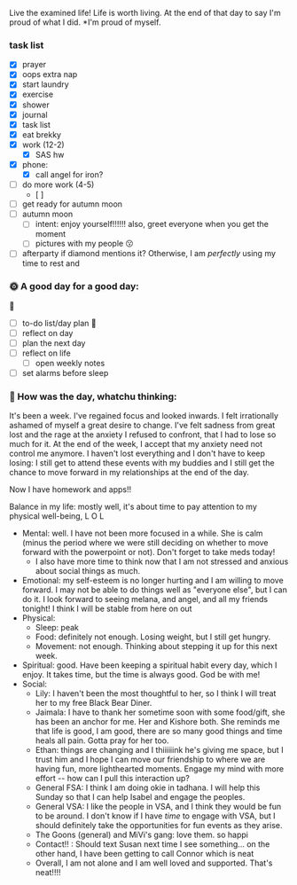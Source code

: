 
Live the examined life! Life is worth living. 
At the end of that day to say I'm proud of what I did. *I'm proud of myself.

### task list
- [x] prayer
- [x] oops extra nap
- [x] start laundry
- [x] exercise
- [x] shower
- [x] journal
- [x] task list
- [x] eat brekky
- [x] work (12-2)
	- [x] SAS hw
- [x] phone: 
	- [x] call angel for iron?
- [ ] do more work (4-5)
	- [ ] 
- [ ] get ready for autumn moon
- [ ] autumn moon
	- [ ] intent: enjoy yourself!!!!!! also, greet everyone when you get the moment
	- [ ] pictures with my people 😗
- [ ] afterparty if diamond mentions it? Otherwise, I am *perfectly* using my time to rest and 
### 🌞 A good day for a good day:
🌻
- [ ] to-do list/day plan
🌼
- [ ] reflect on day
- [ ] plan the next day
- [ ] reflect on life
	- [ ] open weekly notes
- [ ] set alarms before sleep
### 📝 How was the day, whatchu thinking:

It's been a week. I've regained focus and looked inwards. I felt irrationally ashamed of myself a great desire to change. I've felt sadness from great lost and the rage at the anxiety I refused to confront, that I had to lose so much for it. At the end of the week, I accept that my anxiety need not control me anymore. I haven't lost everything and I don't have to keep losing: I still get to attend these events with my buddies and I still get the chance to move forward in my relationships at the end of the day.

Now I have homework and apps!!

Balance in my life: mostly well, it's about time to pay attention to my physical well-being, L O L
- Mental: well. I have not been more focused in a while. She is calm (minus the period where we were still deciding on whether to move forward with the powerpoint or not). Don't forget to take meds today!
	- I also have more time to think now that I am not stressed and anxious about social things as much.
- Emotional: my self-esteem is no longer hurting and I am willing to move forward. I may not be able to do things well as "everyone else", but I can do it. I look forward to seeing melana, and angel, and all my friends tonight! I think I will be stable from here on out
- Physical: 
	- Sleep: peak
	- Food: definitely not enough. Losing weight, but I still get hungry.
	- Movement: not enough. Thinking about stepping it up for this next week.
- Spiritual: good. Have been keeping a spiritual habit every day, which I enjoy. It takes time, but the time is always good. God be with me!
- Social: 
	- Lily: I haven't been the most thoughtful to her, so I think I will treat her to my free Black Bear Diner.
	- Jaimala: I have to thank her sometime soon with some food/gift, she has been an anchor for me. Her and Kishore both. She reminds me that life is good, I am good, there are so many good things and time heals all pain. Gotta pray for her too.
	- Ethan: things are changing and I thiiiiiink he's giving me space, but I trust him and I hope I can move our friendship to where we are having fun, more lighthearted moments. Engage my mind with more effort -- how can I pull this interaction up?
	- General FSA: I think I am doing okie in tadhana. I will help this Sunday so that I can help Isabel and engage the peoples.
	- General VSA: I like the people in VSA, and I think they would be fun to be around. I don't know if I have *time* to engage with VSA, but I should definitely take the opportunities for fun events as they arise.
	- The Goons (general) and MiVi's gang: love them. so happi
	- Contact!! : Should text Susan next time I see something... on the other hand, I have been getting to call Connor which is neat
	- Overall, I am not alone and I am well loved and supported. That's neat!!!!

